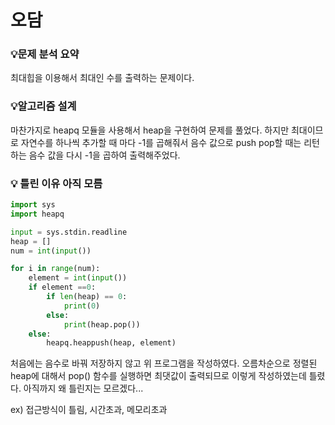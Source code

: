 # 오담

### 💡**문제 분석 요약**
최대힙을 이용해서 최대인 수를 출력하는 문제이다.

### 💡**알고리즘 설계**
마찬가지로 heapq 모듈을 사용해서 heap을 구현하여 문제를 풀었다. 
하지만 최대이므로 자연수를 하나씩 추가할 때 마다 -1를 곱해줘서 음수 값으로 push
pop할 때는 리턴하는 음수 값을 다시 -1을 곱하여 출력해주었다. 

### 💡 틀린 이유 아직 모름
```python
import sys
import heapq

input = sys.stdin.readline
heap = []
num = int(input())

for i in range(num):
    element = int(input())
    if element ==0:
        if len(heap) == 0:
            print(0)
        else:
            print(heap.pop())
    else:
        heapq.heappush(heap, element)
```
처음에는 음수로 바꿔 저장하지 않고 위 프로그램을 작성하였다. 
오름차순으로 정렬된 heap에 대해서 pop() 함수를 실행하면 최댓값이 출력되므로 이렇게 작성하였는데 틀렸다. 
아직까지 왜 틀린지는 모르겠다... 

ex) 접근방식이 틀림, 시간초과, 메모리초과 

